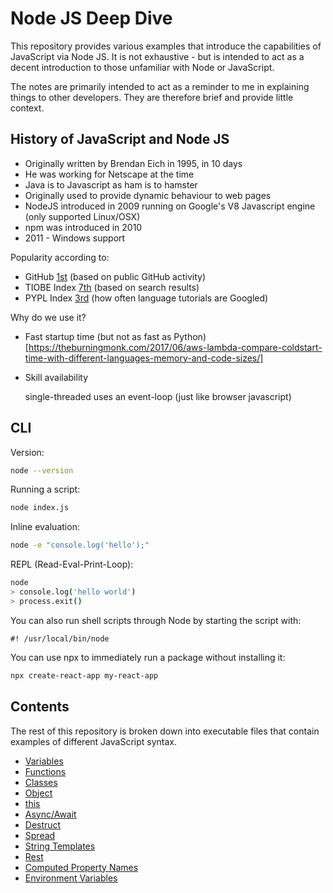 # Node JS Deep Dive

This repository provides various examples that introduce the capabilities of JavaScript via Node JS. It is not exhaustive - but is intended to act as a decent introduction to those unfamiliar with Node or JavaScript.

The notes are primarily intended to act as a reminder to me in explaining things to other developers. They are therefore brief and provide little context.

## History of JavaScript and Node JS

- Originally written by Brendan Eich in 1995, in 10 days
- He was working for Netscape at the time
- Java is to Javascript as ham is to hamster
- Originally used to provide dynamic behaviour to web pages
- NodeJS introduced in 2009 running on Google's V8 Javascript engine (only supported Linux/OSX)
- npm was introduced in 2010
- 2011 - Windows support

Popularity according to:
- GitHub [1st](https://madnight.github.io/githut/) (based on public GitHub activity)
- TIOBE Index [7th](https://www.tiobe.com/tiobe-index/) (based on search results)
- PYPL Index [3rd](http://pypl.github.io/PYPL.html) (how often language tutorials are Googled)

Why do we use it?
- Fast startup time (but not as fast as Python) [https://theburningmonk.com/2017/06/aws-lambda-compare-coldstart-time-with-different-languages-memory-and-code-sizes/]
- Skill availability

  single-threaded
  uses an event-loop (just like browser javascript)

## CLI

Version:
```sh
node --version
```

Running a script:
```sh
node index.js
```

Inline evaluation:
```sh
node -e "console.log('hello');"
```

REPL (Read-Eval-Print-Loop):
```sh
node
> console.log('hello world')
> process.exit()
```

You can also run shell scripts through Node by starting the script with:

```
#! /usr/local/bin/node
```

You can use npx to immediately run a package without installing it:
```sh
npx create-react-app my-react-app
```

## Contents
The rest of this repository is broken down into executable files that contain examples of different JavaScript syntax.

- [Variables](variables.js)
- [Functions](functions.js)
- [Classes](classes.js)
- [Object](object.js)
- [this](this.js)
- [Async/Await](async.js)
- [Destruct](destruct.js)
- [Spread](spread.js)
- [String Templates](string-templates.js)
- [Rest](rest.js)
- [Computed Property Names](computed-property-name.js)
- [Environment Variables](env-vars.js)